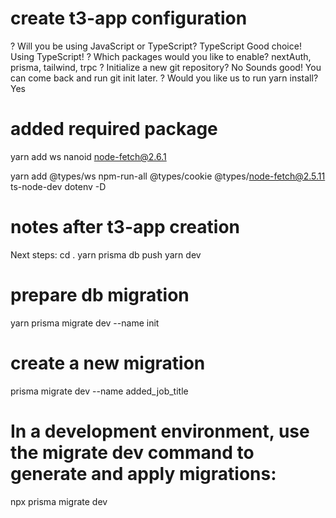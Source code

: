 # create t3-app configuration

? Will you be using JavaScript or TypeScript? TypeScript
Good choice! Using TypeScript!
? Which packages would you like to enable? nextAuth, prisma, tailwind, trpc
? Initialize a new git repository? No
Sounds good! You can come back and run git init later.
? Would you like us to run yarn install? Yes

# added required package
yarn add ws nanoid node-fetch@2.6.1

yarn add @types/ws npm-run-all @types/cookie @types/node-fetch@2.5.11 ts-node-dev dotenv -D

# notes after t3-app creation
Next steps:
  cd .
  yarn prisma db push
  yarn dev

# prepare db migration

yarn prisma migrate dev --name init

# create a new migration

prisma migrate dev --name added_job_title

# In a development environment, use the migrate dev command to generate and apply migrations:

npx prisma migrate dev

